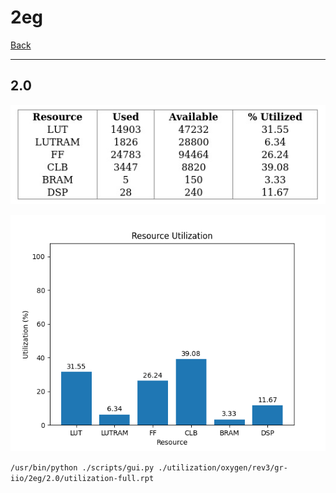 # 2eg

[Back](<../rev3.md>)

---

## 2.0

<p align="center">
	<img src="../../../../../images/oxygen/rev3/gr-iio/2eg/2.0/table.jpg" />
</p>

<p align="center">
	<img src="../../../../../images/oxygen/rev3/gr-iio/2eg/2.0/graph.png" />
</p>

`/usr/bin/python ./scripts/gui.py ./utilization/oxygen/rev3/gr-iio/2eg/2.0/utilization-full.rpt`

